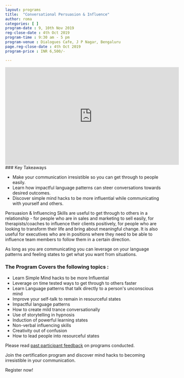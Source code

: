```yaml
---
layout: programs
title:  "Conversational Persuasion & Influence"
author: roma
categories: [ ]
program-date : 9, 10th Nov 2019
reg-close-date : 4th Oct 2019
program-time : 9:30 am - 5 pm
program-venue : Dialogues Cafe, J P Nagar, Bengaluru
page.reg-close-date : 4th Oct 2019
program-price : INR 6,500/-

---
```


<iframe width="560" height="315" src="https://www.youtube.com/embed/ZDvHivqOcYw" frameborder="0" allow="accelerometer; autoplay; encrypted-media; gyroscope; picture-in-picture" allowfullscreen></iframe>
### Key Takeaways
 
* Make your communication irresistible so you can get through to people easily.
* Learn how impactful language patterns can steer conversations towards desired outcomes.
* Discover simple mind hacks to be more influential while communicating with yourself and others.

<p>
Persuasion & Influencing Skills are useful to get through to others in a relationship - for people who are in sales and marketing to sell easily, for therapists/coaches to influence their clients positively, for people who are looking to transform their life and bring about meaningful change. 
It is also useful for executives who are in positions where they need to be able to influence team members to follow them in a certain direction. 
</p>
<p>
As long as you are communicating you can leverage on your language patterns and feeling states to get what you want from situations.
</p>

### The Program Covers the following topics :​

* Learn Simple Mind hacks to be more Influential
* Leverage on time tested ways to get through to others faster
* Learn Language patterns that talk directly to a person's unconscious mind
* Improve your self-talk to remain in resourceful states
* Impactful language patterns
* How to create mild trance conversationally
* Use of storytelling in hypnosis
* Induction of powerful learning states
* Non-verbal influencing skills
* Creativity out of confusion
* How to lead people into resourceful states

<p>Please read <a href="https://www.facebook.com/pg/themindlabtraining/reviews/?ref=page_internal">past participant feedback</a> on programs conducted.</p>

<p>
Join the certification program and discover mind hacks to becoming irresistible in your communication. 

Register now!
</p>